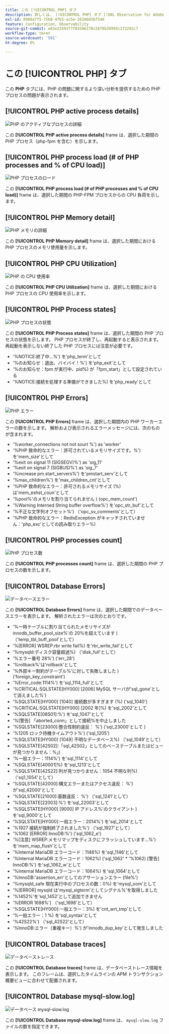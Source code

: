 ```yaml
---
title: この [!UICONTROL PHP] タブ
description: 詳しくは、 [!UICONTROL PHP] タブ [!DNL Observation for Adobe Commerce].
exl-id: 0989a7f5-75b0-4fb5-ac5e-2618603bf548
feature: Configuration, Observability
source-git-commit: e83e2359377f03506178c28f8b30993c172282c7
workflow-type: tm+mt
source-wordcount: '591'
ht-degree: 0%

---
```


# この [!UICONTROL PHP] タブ

この **PHP** タブには、PHP の問題に関するより深い分析を提供するための PHP プロセスの問題が表示されます。

## [!UICONTROL PHP active process details]

![PHP のアクティブなプロセスの詳細](../../assets/tools/php-active-process-details.jpg)

この **[!UICONTROL PHP active process details]** frame は、選択した期間の PHP プロセス（php-fpm を含む）を示します。

## [!UICONTROL PHP process load (# of PHP processes and % of CPU load)]

![PHP プロセスのロード](../../assets/tools/php-process-load.jpg)

この **[!UICONTROL PHP process load (# of PHP processes and % of CPU load)]** frame は、選択した期間の PHP-FPM プロセスからの CPU 負荷を示します。

## [!UICONTROL PHP Memory detail]

![PHP メモリの詳細](../../assets/tools/php-memory-detail.jpg)

この **[!UICONTROL PHP Memory detail]** frame は、選択した期間における PHP プロセスのメモリ使用量を示します。

## [!UICONTROL PHP CPU Utilization]

![PHP の CPU 使用率](../../assets/tools/php-cpu-utilization.jpg)

この **[!UICONTROL PHP CPU Utilization]** frame は、選択した期間における PHP プロセスの CPU 使用率を示します。

## [!UICONTROL PHP Process states]

![PHP プロセスの状態](../../assets/tools/php-process-states-image-1.jpg)

この **[!UICONTROL PHP Process states]** frame は、選択した期間の PHP プロセスの状態を示します。 PHP プロセスが終了し、再起動すると表示されます。 再起動を表示しない終了した PHP プロセスには注意が必要です。

* &#39;%NOTICE:終了中…%&#39;) を&#39;php_term&#39;として
* &#39;%のお知らせ：退出、バイバイ！%&#39;) を&#39;php_exit&#39;として
* &#39;%のお知らせ：fpm が実行中、pid%) が「fpm_start」として設定されている
* &#39;%NOTICE:接続を処理する準備ができました%) を&#39;php_ready&#39;として

## [!UICONTROL PHP Errors]

![PHP エラー](../../assets/tools/php-errors-image-1.jpg)

この **[!UICONTROL PHP Errors]** frame は、選択した期間内の PHP ワーカーエラーの数を示します。 解析および表示されるエラーメッセージには、次のものが含まれます。

* &#39;%worker_connections not not sourt %&#39;) as &#39;worker&#39;
* &#39;%PHP 致命的なエラー：許可されているメモリサイズです。%&#39;) を&#39;mem_size&#39;として
* &#39;%exit on signal 11 (SIGSEGV)%&#39;) as &#39;sig_11&#39;
* &#39;%exit on signal 7 (SIGBUS)%&#39;) as &#39;sig_7&#39;
* &#39;%increase pm.start_servers%&#39;) を&#39;pmstart_serv&#39;として
* &#39;%max_children%&#39;) を&#39;max_children_cnt&#39;として
* &#39;%PHP 致命的なエラー：許可されるメモリサイズ (%) は&#39;mem_exhst_coun&#39;として
* &#39;%pool%&#39;のメモリを割り当てられません ) (opc_mem_count&#39;)
* &#39;%Warning Interned String buffer overflow%&#39;) を&#39;opc_str_buf&#39;として
* &#39;%不正な文字列オフセット%&#39;) （&#39;opc_sv_comments&#39;として）
* &#39;%PHP 致命的なエラー：RedisException がキャッチされていません：&#39;php_exc&#39;としての読み取りエラー%)

## [!UICONTROL PHP processes count]

![PHP プロセス数](../../assets/tools/php-processes-count.jpg)

この **[!UICONTROL PHP processes count]** frame は、選択した期間の PHP プロセスの数を示します。

## [!UICONTROL Database Errors]

![データベースエラー](../../assets/tools/php-tab-database-errors.jpg)

この **[!UICONTROL Database Errors]** frame は、選択した期間でのデータベースエラーを表示します。 解析されたエラーは次のとおりです。

* &#39;%一時テーブルに割り当てられたメモリサイズが innodb_buffer_pool_size%&#39;の 20%を超えています ) （&#39;temp_tbl_buff_pool&#39;として）
* &#39;%\[ERROR\] WSREP:rbr write fail%) を&#39;rbr_write_fail&#39;として
* &#39;%mysqld:ディスク容量超過%) （&#39;disk_full&#39;として）
* &#39;%エラー番号 28%&#39;) (&#39;err_28&#39;)
* &#39;%rollback%&#39;は&#39;rollback&#39;として
* &#39;%外部キー制約がテーブル%&#39;に対して失敗しました ) (&#39;foreign_key_constraint&#39;)
* &#39;%Error_code:1114%&#39;) を&#39;sql_1114_full&#39;として
* &#39;%CRITICAL:SQLSTATE[HY000] [2006] MySQL サーバが&#39;sql_gone&#39;として消えました%&#39;)
* &#39;%SQLSTATE[HY000] [1040] 接続数が多すぎます (%) (&#39;sql_1040&#39;)
* &#39;%CRITICAL:SQLSTATE[HY000] [2002 年]%) を&#39;sql_2002&#39;として
* &#39;%SQLSTATE[08S01]:%&#39;) を&#39;sql_1047&#39;として
* &#39;%[警告] 「aborted_conn」として接続%を中止しました
* &#39;%SQLSTATE[23000]:整合性制約違反： %&#39;) (&#39;sql_23000&#39;として )
* &#39;%1205 ロック待機タイムアウト%&#39;) (&#39;sql_1205&#39;)
* &#39;%SQLSTATE[HY000] [1049] 不明なデータベース%) （&#39;sql_1049&#39;として）
* &#39;%SQLSTATE[42S02]:「sql_42S02」としてのベーステーブルまたはビューが見つかりません：%」)
* &#39;%一般エラー：1114%&#39;) を&#39;sql_1114&#39;として
* &#39;%SQLSTATE[40001]%) を&#39;sql_1213&#39;として
* &#39;%SQLSTATE[42S22]:列が見つかりません：1054 不明な列%) （&#39;sq1_1054&#39;として）
* &#39;%SQLSTATE[42000]:構文エラーまたはアクセス違反： %&#39;) が&#39;sql_42000&#39;として
* &#39;%SQLSTATE[21000]:基数違反： %&#39;) （&#39;sql_1241&#39;として）
* &#39;%SQLSTATE[22003]:%&#39;) を&#39;sql_22003&#39;として
* &#39;%SQLSTATE[HY000] [9000] IP アドレス%&#39;のクライアント ) を&#39;sql_9000&#39;として
* &#39;%SQLSTATE[HY000]:一般エラー：2014%&#39;) を&#39;sql_2014&#39;として
* &#39;%1927 接続が強制終了されました%&#39;) （&#39;sql_1927&#39;として）
* &#39;%1062 \[ERROR\] InnoDB:%&#39;) (&#39;sql_1062_e&#39;)
* &#39;%[注意] WSREP:メモリマップをディスクにフラッシュしています…%&#39;) を&#39;mem_map_flush&#39;として
* &#39;%Internal MariaDB エラーコード：1146%) を&#39;sql_1146&#39;として
* &#39;%Internal MariaDB エラーコード：1062%) (&#39;sql_1062&#39; * &#39;%1062) [警告] InnoDB:%&#39;) を&#39;sql_1062_w&#39;として
* &#39;%Internal MariaDB エラーコード：1064%) を&#39;sql_1064&#39;として
* &#39;%InnoDB:&#39;assertion_err&#39;としてのアサーションエラー (file%&#39;)
* &#39;%mysqld_safe 現在実行中のプロセスの数：0%) を&#39;mysql_oom&#39;として
* &#39;%\[ERROR\] mysqld は&#39;mysql_sigterm&#39;としてシグナル%&#39;を取得しました
* &#39;%1452%&#39;を&#39;sql_1452&#39;として追加できません
* &#39;%ERROR 1698%&#39;) （&#39;sql_1698&#39;として）
* &#39;%SQLSTATE[HY000]:一般エラー：3%) を&#39;cnt_wrt_tmp&#39;として
* &#39;%一般エラー：1 %) を&#39;sql_syntax&#39;として
* &#39;%42S22%&#39;) （&#39;sql_42S22&#39;として）
* &#39;%InnoDB:エラー（重複キー）%&#39;) が&#39;innodb_dup_key&#39;として発生しました

## [!UICONTROL Database traces]

![データベーストレース](../../assets/tools/php-tab-database-traces.jpg)

この **[!UICONTROL Database traces]** frame は、データベーストレース情報を表示します。 このフレームは、選択したタイムラインの APM トランザクション概要ビューに合わせて配置されます。

## [!UICONTROL Database mysql-slow.log]

![データベース mysql-slow.log](../../assets/tools/php-tab-database-mysql-slow-log.jpg)

この **[!UICONTROL Database mysql-slow.log]** frame は、 `mysql-slow.log` ファイルの数を指定できます。
